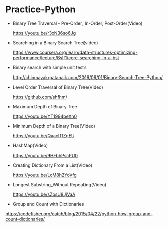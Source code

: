 # Practice-Python
- Binary Tree Traversal - Pre-Order, In-Order, Post-Order(Video)

   https://youtu.be/r3xN36so6Jg

- Searching in a Binary Search Tree(video)

   https://www.coursera.org/learn/data-structures-optimizing-performance/lecture/BsIf1/core-searching-in-a-bst

- Binary search with simple unit tests

   http://chinmayakrpatanaik.com/2016/06/01/Binary-Search-Tree-Python/

- Level Order Traversal of Binary Tree(Video)

   https://github.com/shfhm/

- Maximum Depth of Binary Tree

   https://youtu.be/YT1994beXn0

- Minimum Depth of a Binary Tree(Video)

   https://youtu.be/QaaclTlZqEU

- HashMap(Video)

   https://youtu.be/9HFbhPscPU0

- Creating Dictionary From a List(Video)

   https://youtu.be/LcM8h2YoVfg

- Longest Substring_Without Repeating(Video)

  https://youtu.be/sZosU8JjVaA

- Group and Count with Dictionaries

 https://codefisher.org/catch/blog/2015/04/22/python-how-group-and-count-dictionaries/
 
 

